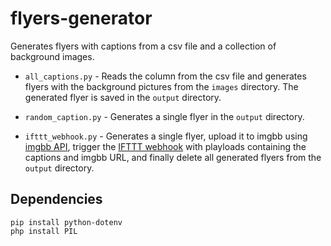 # flyers-generator

Generates flyers with captions from a csv file and a collection of background images.

- `all_captions.py` - Reads the column from the csv file and generates flyers with the background pictures from the `images` directory. The generated flyer is saved in the `output` directory.

- `random_caption.py` - Generates a single flyer in the `output` directory.

- `ifttt_webhook.py` - Generates a single flyer, upload it to imgbb using [imgbb API](https://api.imgbb.com/), trigger the [IFTTT webhook](https://help.ifttt.com/hc/en-us/articles/115010230347-Webhooks-service-FAQ) with playloads containing the captions and imgbb URL, and finally delete all generated flyers from the `output` directory.


## Dependencies

```
pip install python-dotenv
php install PIL
```

